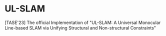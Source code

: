 # UL-SLAM
[TASE'23] The official Implementation of "UL-SLAM: A Universal Monocular Line-based SLAM via Unifying Structural and Non-structural Constraints"
